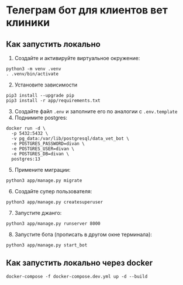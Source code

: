 # Телеграм бот для клиентов вет клиники
## Как запустить локально
1. Создайте и активируйте виртуальное окружение:
```
python3 -m venv .venv
. .venv/bin/activate
```
2. Установите зависимости
```
pip3 install --upgrade pip
pip3 install -r app/requirements.txt
```
3. Создайте файл `.env` и заполните его по аналогии с `.env.template`
4. Поднимите postgres:
```
docker run -d \
  -p 5432:5432 \
  -v pg_data:/var/lib/postgresql/data_vet_bot \
  -e POSTGRES_PASSWORD=divan \
  -e POSTGRES_USER=divan \
  -e POSTGRES_DB=divan \
  postgres:13 
```

5. Примените миграции:
```
python3 app/manage.py migrate
```
6. Создайте супер пользователя:
```
python3 app/manage.py createsuperuser
```
7. Запустите джанго:
```
python3 app/manage.py runserver 8000
```
8. Запустите бота (прописать в другом окне терминала):
```
python3 app/manage.py start_bot
```

## Как запустить локально через docker
```
docker-compose -f docker-compose.dev.yml up -d --build
```